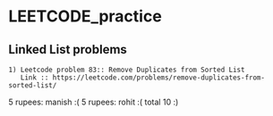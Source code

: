 # LEETCODE_practice

 

## Linked List problems
```
1) Leetcode problem 83:: Remove Duplicates from Sorted List
   Link :: https://leetcode.com/problems/remove-duplicates-from-sorted-list/
```
5 rupees: manish :(
5 rupees: rohit :(
total 10 :)

